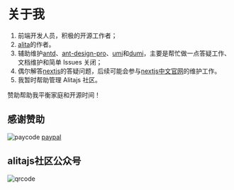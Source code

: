 # 关于我
1. 前端开发人员，积极的开源工作者；
2. [alita](https://github.com/alitajs/alita)的作者。
3. 辅助维护[antd](https://github.com/ant-design/ant-design)、[ant-design-pro](https://github.com/ant-design/ant-design-pro)、[umi](https://github.com/umijs/umi)和[dumi](https://github.com/umijs/dumi)，主要是帮忙做一点答疑工作、文档维护和简单 Issues 关闭；
4. 偶尔解答[nextjs]()的答疑问题，后续可能会参与[nextjs中文官网](https://nextjs-cn.com)的维护工作。
5. 我暂时帮助管理 Alitajs 社区。

赞助帮助我平衡家庭和开源时间！
## 感谢赞助
![paycode](https://user-images.githubusercontent.com/11746742/89366577-b768d600-d709-11ea-80b4-349a75c6d6d7.png)
[paypal](https://paypal.me/xiaohuoni?locale.x=zh_XC)

## alitajs社区公众号

![qrcode](https://user-images.githubusercontent.com/11746742/89367565-f4ce6300-d70b-11ea-9b4c-e49c65336c82.jpg)
